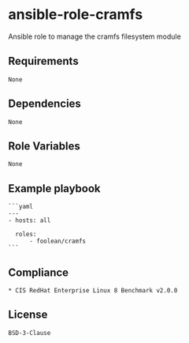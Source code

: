# ansible-role-cramfs

Ansible role to manage the cramfs filesystem module


## Requirements

    None


## Dependencies

    None


## Role Variables

    None


## Example playbook

    ```yaml
    ---
    - hosts: all

      roles:
          - foolean/cramfs
    ```


## Compliance

    * CIS RedHat Enterprise Linux 8 Benchmark v2.0.0


## License

    BSD-3-Clause

